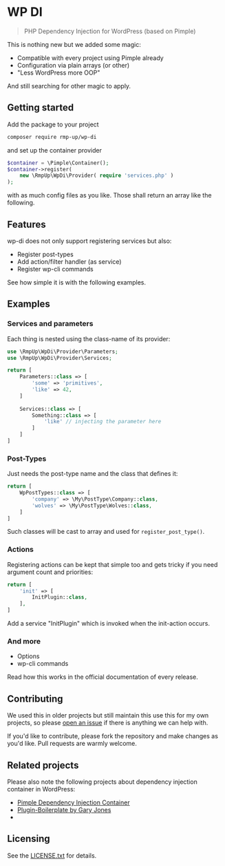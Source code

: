 # WP DI

> PHP Dependency Injection for WordPress (based on Pimple)

This is nothing new but we added some magic:

* Compatible with every project using Pimple already
* Configuration via plain arrays (or other)
* "Less WordPress more OOP"

And still searching for other magic to apply.


## Getting started

Add the package to your project

```bash
composer require rmp-up/wp-di
```

and set up the container provider

```php
$container = \Pimple\Container();
$container->register(
    new \RmpUp\WpDi\Provider( require 'services.php' )
);
```

with as much config files as you like.
Those shall return an array like the following.


## Features

wp-di does not only support registering services but also:

* Register post-types
* Add action/filter handler (as service)
* Register wp-cli commands

See how simple it is with the following examples.


## Examples

### Services and parameters

Each thing is nested using the class-name of its provider:

```php
use \RmpUp\WpDi\Provider\Parameters;
use \RmpUp\WpDi\Provider\Services;

return [
    Parameters::class => [
        'some' => 'primitives',
        'like' => 42,
    ]
    
    Services::class => [
        Something::class => [
            'like' // injecting the parameter here
        ]
    ]
]
```


### Post-Types

Just needs the post-type name and the class that defines it:

```php
return [
    WpPostTypes::class => [
        'company' => \My\PostType\Company::class,
        'wolves' => \My\PostType\Wolves::class,
    ]
]
```

Such classes will be cast to array
and used for `register_post_type()`.


### Actions

Registering actions can be kept that simple too
and gets tricky if you need argument count and priorities:

```php
return [
    'init' => [
        InitPlugin::class,
    ],
]
```

Add a service "InitPlugin" which is invoked when the init-action occurs.


### And more

* Options
* wp-cli commands

Read how this works in the official documentation of every release.


## Contributing

We used this in older projects but still maintain this use this for my own projects,
so please [open an issue](https://github.com/rmp-up/wp-di/issues/new)
if there is anything we can help with.

If you'd like to contribute,
please fork the repository and make changes as you'd like.
Pull requests are warmly welcome.


## Related projects

Please also note the following projects
about dependency injection container in WordPress:

* [Pimple Dependency Injection Container](https://packagist.org/packages/pimple/pimple)
* [Plugin-Boilerplate by Gary Jones](https://github.com/GaryJones/plugin-boilerplate)
* []()

## Licensing

See the [LICENSE.txt](./LICENSE.txt) for details.